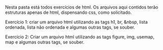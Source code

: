 Nesta pasta está todos exercícios de html. 
Os arquivos aqui contidos terão estruturas apenas de html, dispensando css, como solicitado.

Exercício 1: criar um arquivo html utilizando as tags h1, br, &nbsp, lista ordenada, lista não ordenada e algumas outras tags, se souber.

Exercício 2: Criar um arquivo html utilizando as tags figure, img, usemap, map e algumas outras tags, se souber.